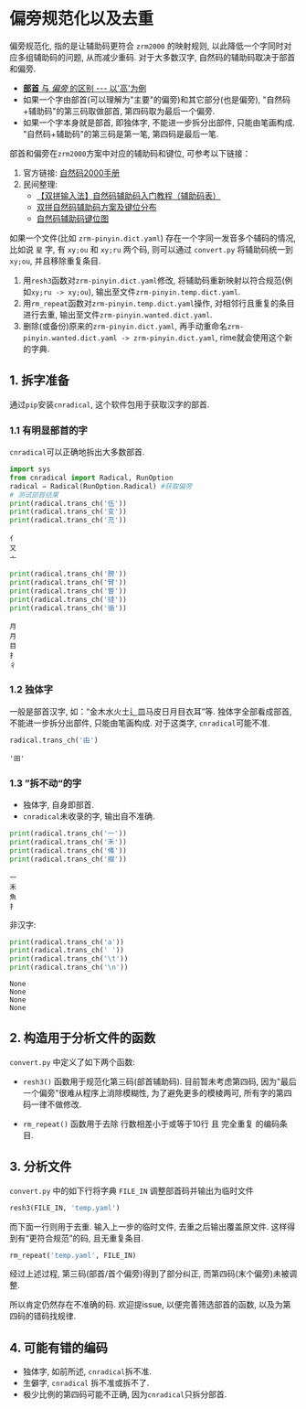 # 偏旁规范化以及去重

偏旁规范化, 指的是让辅助码更符合 `zrm2000` 的映射规则, 以此降低一个字同时对应多组辅助码的问题, 从而减少重码. 对于大多数汉字, 自然码的辅助码取决于部首和偏旁.

- [**部首** 与 *偏旁* 的区别 --- 以'高'为例](http://www.xychild.com/zhongxiaoxue/shuokepingke/5750.html)
- 如果一个字由部首(可以理解为"主要"的偏旁)和其它部分(也是偏旁), "自然码+辅助码"的第三码取做部首, 第四码取为最后一个偏旁.
- 如果一个字本身就是部首, 即独体字, 不能进一步拆分出部件, 只能由笔画构成. "自然码+辅助码"的第三码是第一笔, 第四码是最后一笔.

部首和偏旁在`zrm2000`方案中对应的辅助码和键位, 可参考以下链接：

1. 官方链接: [自然码2000手册](http://ziranma.com.cn/uiysuomy.htm)
2. 民间整理:
    - [【双拼输入法】自然码辅助码入门教程（辅助码表）](https://www.liuchuo.net/archives/2847)
    - [双拼自然码辅助码方案及键位分布](https://zhuanlan.zhihu.com/p/122866844)
    - [自然码辅助码键位图](https://blog.csdn.net/pmo992/article/details/104963648)

如果一个文件(比如 `zrm-pinyin.dict.yaml`) 存在一个字同一发音多个辅码的情况, 比如说 `星` 字, 有 `xy;ou` 和 `xy;ru` 两个码, 则可以通过 `convert.py` 将辅助码统一到 `xy;ou`, 并且移除重复条目.

1. 用`resh3`函数对`zrm-pinyin.dict.yaml`修改, 将辅助码重新映射以符合规范(例如`xy;ru -> xy;ou`), 输出至文件`zrm-pinyin.temp.dict.yaml`.
2. 用`rm_repeat`函数对`zrm-pinyin.temp.dict.yaml`操作, 对相邻行且重复的条目进行去重, 输出至文件`zrm-pinyin.wanted.dict.yaml`.
3. 删除(或备份)原来的`zrm-pinyin.dict.yaml`, 再手动重命名`zrm-pinyin.wanted.dict.yaml -> zrm-pinyin.dict.yaml`, rime就会使用这个新的字典.

## 1. 拆字准备

通过`pip`安装`cnradical`, 这个软件包用于获取汉字的部首.

### 1.1 有明显部首的字

`cnradical`可以正确地拆出大多数部首.

```python
import sys
from cnradical import Radical, RunOption 
radical = Radical(RunOption.Radical) #获取偏旁 
# 测试部首结果
print(radical.trans_ch('伍'))
print(radical.trans_ch('变'))
print(radical.trans_ch('充'))
```

```output
亻
又
亠
```

```python
print(radical.trans_ch('膀'))
print(radical.trans_ch('臂'))
print(radical.trans_ch('瞥'))
print(radical.trans_ch('撻'))
print(radical.trans_ch('循'))
```

```output
月
月
目
扌
彳
```

### 1.2 独体字

一般是部首汉字, 如：“金木水火土辶皿马皮日月目衣耳”等. 独体字全部看成部首, 不能进一步拆分出部件, 只能由笔画构成.
对于这类字, `cnradical`可能不准.

```python
radical.trans_ch('由')
```

```output
'田'
```

### 1.3 ”拆不动“的字

- 独体字, 自身即部首.
- `cnradical`未收录的字, 输出自不准确.

```python
print(radical.trans_ch('一'))
print(radical.trans_ch('禾'))
print(radical.trans_ch('鯈'))
print(radical.trans_ch('擜'))
```

```output
一
禾
魚
扌
```

非汉字:

```python
print(radical.trans_ch('a'))
print(radical.trans_ch(' '))
print(radical.trans_ch('\t'))
print(radical.trans_ch('\n'))
```

```output
None
None
None
None
```

## 2. 构造用于分析文件的函数

`convert.py` 中定义了如下两个函数:

- `resh3()` 函数用于规范化第三码(部首辅助码). 目前暂未考虑第四码, 因为"最后一个偏旁"很难从程序上消除模糊性, 为了避免更多的模棱两可, 所有字的第四码一律不做修改.

- `rm_repeat()` 函数用于去除 行数相差小于或等于10行 且 完全重复 的编码条目.

## 3. 分析文件

`convert.py` 中的如下行将字典 `FILE_IN` 调整部首码并输出为临时文件

```python
resh3(FILE_IN, 'temp.yaml')   
```

而下面一行则用于去重. 输入上一步的临时文件, 去重之后输出覆盖原文件. 这样得到有“更符合规范”的码, 且无重复条目.

```python
rm_repeat('temp.yaml', FILE_IN)
```

经过上述过程, 第三码(部首/首个偏旁)得到了部分纠正, 而第四码(末个偏旁)未被调整.

所以肯定仍然存在不准确的码. 欢迎提issue, 以便完善筛选部首的函数, 以及为第四码的错码找规律.

## 4. 可能有错的编码

- 独体字, 如前所述, `cnradical`拆不准.
- 生僻字, `cnradical` 拆不准或拆不了.
- 极少比例的第四码可能不正确, 因为`cnradical`只拆分部首.
